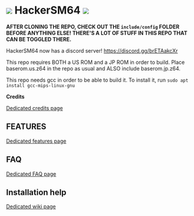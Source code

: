 # ![](https://i.imgur.com/CeOukzk.gif) HackerSM64 ![](https://i.imgur.com/s0LUbTo.gif)

**AFTER CLONING THE REPO, CHECK OUT THE `include/config` FOLDER BEFORE ANYTHING ELSE! THERE'S A LOT OF STUFF IN THIS REPO THAT CAN BE TOGGLED THERE.**

HackerSM64 now has a discord server! https://discord.gg/brETAakcXr

This repo requires BOTH a US ROM and a JP ROM in order to build. Place baserom.us.z64 in the repo as usual and ALSO include baserom.jp.z64.

This repo needs gcc in order to be able to build it. To install it, run `sudo apt install gcc-mips-linux-gnu`

**Credits**

[Dedicated credits page](CREDITS.md)

## FEATURES 

[Dedicated features page](FEATURES.md)

## FAQ

[Dedicated FAQ page](FAQ.md)

## Installation help

[Dedicated wiki page](https://github.com/HackerN64/HackerSM64/wiki/Installing-HackerSM64)
